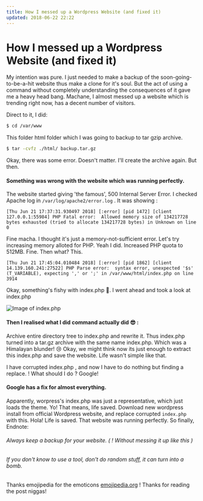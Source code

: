 ```yaml
---
title: How I messed up a Wordpress Website (and fixed it)
updated: 2018-06-22 22:22
---
```


# How I messed up a Wordpress Website (and fixed it)

My intention was pure. I just needed to make a backup of the soon-going-to-be-a-hit website thus make a clone for it's soul. But the act of using a command without completely understanding the consequences of it gave me a heavy head bang. Machane, I almost messed up a website which is trending right now, has a decent number of visitors. 

Direct to it, I did: 
```sh
$ cd /var/www
```
This folder html folder which I was going to backup to tar gzip archive.

```sh
$ tar -cvfz ./html/ backup.tar.gz
```
Okay, there was some error. Doesn't matter. I'll create the archive again.
But then.

#### Something was wrong with the website which was running perfectly.
The website started giving 'the famous', 500 Internal Server Error. 
I checked Apache log in `/var/log/apache2/error.log` .
It was showing :
```
[Thu Jun 21 17:37:31.930497 2018] [:error] [pid 1472] [client 127.0.0.1:55984] PHP Fatal error:  Allowed memory size of 134217728 bytes exhausted (tried to allocate 134217728 bytes) in Unknown on line 0
``` 
Fine macha. I thought it's just a memory-not-sufficient error. 
Let's try increasing memory alloted for PHP. Yeah I did.
Increased PHP quota to 512MB. Fine.
Then what? 
This.
```
[Thu Jun 21 17:45:04.010484 2018] [:error] [pid 1862] [client 14.139.160.241:27522] PHP Parse error:  syntax error, unexpected '$s' (T_VARIABLE), expecting ',' or ';' in /var/www/html/index.php on line 3914
```
Okay, something's fishy with index.php 🤔. 
I went ahead and took a look at index.php 

![Image of index.php ](https://cooliscool.github.io/images/garb.png)

#### Then I realised what I did command actually did 😎 :
Archive entire directory tree to index.php and rewrite it. 
Thus index.php turned into a tar.gz archive with the same name index.php.
Which was a Himalayan blunder! 😢
Okay, we might think now its just enough to extract this index.php and save the website. Life wasn't simple like that.

I have corrupted index.php , and now I have to do nothing but finding a replace. !
What should I do ? 
Google!

#### Google has a fix for almost everything.
Apparently, worpress's index.php was just a representative, which just loads the theme. Yo! That means, life saved. 
Download new wordpress install from official Wordpress website, and replace corrupted `index.php` with this.
Hola! 
Life is saved. 
That website was running perfectly.
So finally,
Endnote:


###### Always keep a backup for your website. ( ! Without messing it up like this ) 

###### If you don't know to use a tool, don't do random stuff, it can turn into a bomb.


Thanks emojipedia for the emoticons [emojipedia.org](http://www.emojipedia.org) !
Thanks for reading the post niggas!
